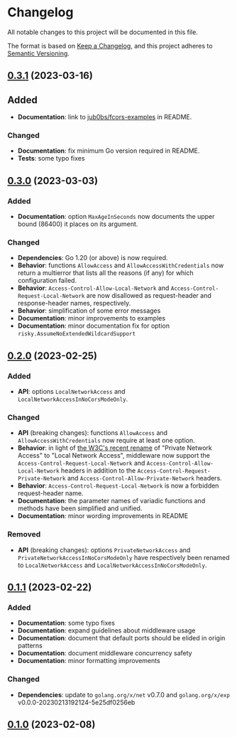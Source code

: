 # Changelog

All notable changes to this project will be documented in this file.

The format is based on [Keep a Changelog](https://keepachangelog.com/en/1.0.0/),
and this project adheres to [Semantic Versioning](https://semver.org/spec/v2.0.0.html).

## [0.3.1] (2023-03-16)

## Added

- **Documentation**: link to [jub0bs/fcors-examples][examples] in README.

### Changed

- **Documentation**: fix minimum Go version required in README.
- **Tests**: some typo fixes

## [0.3.0] (2023-03-03)

### Added

- **Documentation**: option `MaxAgeInSeconds` now documents the upper bound
  (86400) it places on its argument.

### Changed

- **Dependencies**: Go 1.20 (or above) is now required.
- **Behavior**: functions `AllowAccess` and `AllowAccessWithCredentials`
  now return a multierror that lists all the reasons (if any)
  for which configuration failed.
- **Behavior**: `Access-Control-Allow-Local-Network` and
  `Access-Control-Request-Local-Network` are now disallowed
  as request-header and response-header names, respectively.
- **Behavior**: simplification of some error messages
- **Documentation**: minor improvements to examples
- **Documentation**: minor documentation fix for option
  `risky.AssumeNoExtendedWildcardSupport`

## [0.2.0] (2023-02-25)

### Added

- **API**: options `LocalNetworkAccess` and
  `LocalNetworkAccessInNoCorsModeOnly`.

### Changed

- **API** (breaking changes):
  functions `AllowAccess` and `AllowAccessWithCredentials`
  now require at least one option.
- **Behavior**: in light of [the W3C's recent rename][pna-rename]
  of "Private Network Access" to "Local Network Access",
  middleware now support
  the `Access-Control-Request-Local-Network`
  and `Access-Control-Allow-Local-Network` headers
  in addition to
  the `Access-Control-Request-Private-Network`
  and `Access-Control-Allow-Private-Network` headers.
- **Behavior**: `Access-Control-Request-Local-Network`
  is now a forbidden request-header name.
- **Documentation**: the parameter names of variadic functions and methods
  have been simplified and unified.
- **Documentation**: minor wording improvements in README

### Removed

- **API** (breaking changes):
  options `PrivateNetworkAccess` and `PrivateNetworkAccessInNoCorsModeOnly`
  have respectively been renamed to
  `LocalNetworkAccess` and `LocalNetworkAccessInNoCorsModeOnly`.

## [0.1.1] (2023-02-22)

### Added

- **Documentation**: some typo fixes
- **Documentation**: expand guidelines about middleware usage
- **Documentation**: document that default ports should be elided
  in origin patterns
- **Documentation**: document middleware concurrency safety
- **Documentation**: minor formatting improvements

### Changed

- **Dependencies**: update to `golang.org/x/net` v0.7.0
  and `golang.org/x/exp` v0.0.0-20230213192124-5e25df0256eb

## [0.1.0] (2023-02-08)

[0.3.1]: https://github.com/jub0bs/fcors/compare/v0.3.0...v0.3.1
[0.3.0]: https://github.com/jub0bs/fcors/compare/v0.2.0...v0.3.0
[0.2.0]: https://github.com/jub0bs/fcors/compare/v0.1.1...v0.2.0
[0.1.1]: https://github.com/jub0bs/fcors/compare/v0.1.0...v0.1.1
[0.1.0]: https://github.com/jub0bs/fcors/releases/tag/v0.1.0

[examples]: https://github.com/jub0bs/fcors-examples
[pna-rename]: https://github.com/WICG/local-network-access/issues/91
